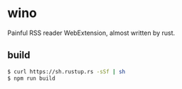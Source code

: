 # wino

Painful RSS reader WebExtension, almost written by rust.

## build

```sh
$ curl https://sh.rustup.rs -sSf | sh
$ npm run build
```
